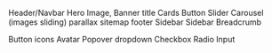 Header/Navbar
Hero Image, Banner
title
Cards
Button
Slider
Carousel (images sliding)
parallax
sitemap
footer
Sidebar
Sidebar
Breadcrumb

Button
icons
Avatar
Popover
dropdown
Checkbox
Radio
Input
